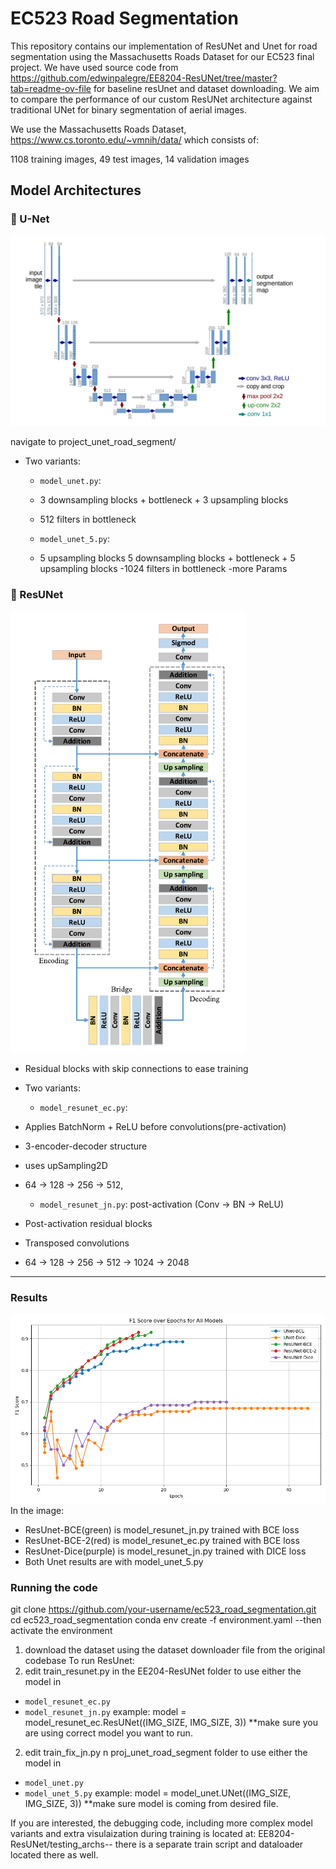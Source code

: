 # EC523 Road Segmentation

This repository contains our implementation of ResUNet and Unet for road segmentation using the Massachusetts Roads Dataset for our EC523 final project.
We have used source code from https://github.com/edwinpalegre/EE8204-ResUNet/tree/master?tab=readme-ov-file for baseline resUnet and dataset downloading.
We aim to compare the performance of our custom ResUNet architecture against traditional UNet for binary segmentation of aerial images.

We use the Massachusetts Roads Dataset, https://www.cs.toronto.edu/~vmnih/data/
which consists of:

1108 training images, 49 test images, 14 validation images

## Model Architectures

### 🔹 U-Net
![uNet base architecture](unet.png)

navigate to project_unet_road_segment/
- Two variants:
  - `model_unet.py`: 
  - 3 downsampling blocks + bottleneck + 3 upsampling blocks
  - 512 filters in bottleneck


  - `model_unet_5.py`: 
  - 5 upsampling blocks	5 downsampling blocks + bottleneck + 5 upsampling blocks
  -1024 filters in bottleneck
  -more Params

### 🔹 ResUNet
![ResUnet base architecture](resunet.png)

- Residual blocks with skip connections to ease training
- Two variants:
  - `model_resunet_ec.py`: 
- Applies BatchNorm + ReLU before convolutions(pre-activation)
- 3-encoder-decoder structure
- uses upSampling2D
- 64 → 128 → 256 → 512, 

  - `model_resunet_jn.py`: post-activation (Conv → BN → ReLU)
- Post-activation residual blocks
- Transposed convolutions
- 64 → 128 → 256 → 512 → 1024 → 2048

---
### Results
![Results F1 score](all_models_f1_comparison.png)
In the image:
- ResUnet-BCE(green) is model_resunet_jn.py trained with BCE loss
- ResUnet-BCE-2(red) is model_resunet_ec.py trained with BCE loss
- ResUnet-Dice(purple) is model_resunet_jn.py trained with DICE loss
- Both Unet results are with model_unet_5.py




### Running the code
git clone https://github.com/your-username/ec523_road_segmentation.git
cd ec523_road_segmentation
conda env create -f environment.yaml --then activate the environment

1) download the dataset using the dataset downloader file from the original codebase
To run ResUnet:
1) edit train_resunet.py in the EE204-ResUNet folder to use either the model in 
- `model_resunet_ec.py`
- `model_resunet_jn.py`
example: model = model_resunet_ec.ResUNet((IMG_SIZE, IMG_SIZE, 3)) **make sure you are using correct model you want to run.
2) edit train_fix_jn.py n proj_unet_road_segment folder to use either the model in 
- `model_unet.py`
- `model_unet_5.py`
example: model = model_unet.UNet((IMG_SIZE, IMG_SIZE, 3)) **make sure model is coming from desired file.

If you are interested, the debugging code, including more complex model variants and extra visulaization during training is located at: EE8204-ResUNet/testing_archs-- there is a separate train script and dataloader located there as well.